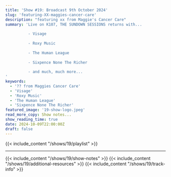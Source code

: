 ```yaml
---
title: 'Show #19: Broadcast 9th October 2024'
slug: 'featuring-XX-maggies-cancer-care'
description: "featuring xx from Maggie's Cancer Care"
summary: 'Live on K107, THE SUNDOWN SESSIONS returns with...
 
          - Visage
                    
          - Roxy Music
          
          - The Human League
          
          - Sixpence None The Richer
          
          - and much, much more...
'
keywords:
  - '?? from Maggies Cancer Care'
  - 'Visage'
  - 'Roxy Music'
  - 'The Human League'
  - 'Sixpence None The Richer'
featured_image: '19-show-logo.jpeg'
read_more_copy: Show notes...
show_reading_time: true
date: 2024-10-09T22:00:00Z
draft: false
---
```

{{< include_content "/shows/19/playlist" >}}

---

{{< include_content "/shows/19/show-notes" >}}
{{< include_content "/shows/19/additional-resources" >}}
{{< include_content "/shows/19/track-info" >}}
